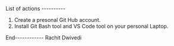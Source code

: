 List of actions ----------
1) Create a presonal Git Hub account.
2) Install Git Bash tool and VS Code tool on your personal Laptop.

End------------
Rachit Dwivedi